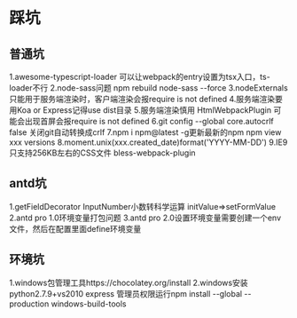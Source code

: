 # 踩坑

## 普通坑
1.awesome-typescript-loader 可以让webpack的entry设置为tsx入口，ts-loader不行
2.node-sass问题 npm rebuild node-sass --force
3.nodeExternals 只能用于服务端渲染时，客户端渲染会报require is not defined
4.服务端渲染要用Koa or Express记得use dist目录
5.服务端渲染慎用 HtmlWebpackPlugin 可能会出现首屏会报require is not defined
6.git config --global core.autocrlf false 关闭git自动转换成crlf
7.npm i npm@latest -g更新最新的npm  npm view xxx versions
8.moment.unix(xxx.created_date)format('YYYY-MM-DD')
9.IE9 只支持256KB左右的CSS文件  bless-webpack-plugin

## antd坑
  1.getFieldDecorator InputNumber小数转科学运算   initValue=>setFormValue  
  2.antd pro 1.0环境变量打包问题
  3.antd pro 2.0设置环境变量需要创建一个env文件，然后在配置里面define环境变量

## 环境坑
  1.windows包管理工具https://chocolatey.org/install
  2.windows安装 python2.7.9+vs2010 express 管理员权限运行npm install --global --production windows-build-tools